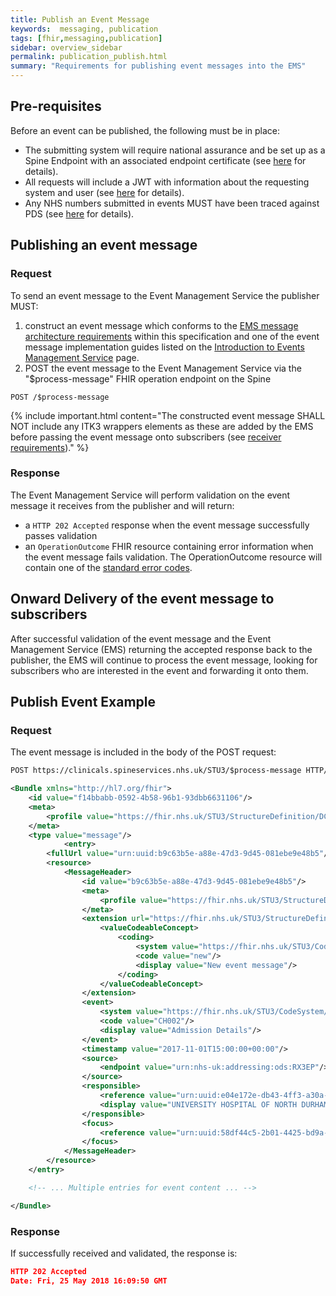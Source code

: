 ```yaml
---
title: Publish an Event Message
keywords:  messaging, publication
tags: [fhir,messaging,publication]
sidebar: overview_sidebar
permalink: publication_publish.html
summary: "Requirements for publishing event messages into the EMS"
---
```


## Pre-requisites ##

Before an event can be published, the following must be in place:

- The submitting system will require national assurance and be set up as a Spine Endpoint with an associated endpoint certificate (see [here](https://developer.nhs.uk/apis/spine-core/build_endpoints.html) for details).
- All requests will include a JWT with information about the requesting system and user (see [here](https://developer.nhs.uk/apis/spine-core/security_jwt.html) for details).
- Any NHS numbers submitted in events MUST have been traced against PDS (see [here](https://developer.nhs.uk/apis/spine-core/pds_overview.html) for details).


## Publishing an event message ##

### Request

To send an event message to the Event Management Service the publisher MUST:

1. construct an event message which conforms to the [EMS message architecture requirements](explore_bundle_structure.html) within this specification and one of the event message implementation guides listed on the [Introduction to Events Management Service](index.html#event-message-implementation-guides) page.
2. POST the event message to the Event Management Service via the "$process-message" FHIR operation endpoint on the Spine

```http
POST /$process-message
```

{% include important.html content="The constructed event message SHALL NOT include any ITK3 wrappers elements as these are added by the EMS before passing the event message onto subscribers (see [receiver requirements](receiver_requirements.html))." %}

### Response

The Event Management Service will perform validation on the event message it receives from the publisher and will return:

- a ```HTTP 202 Accepted``` response when the event message successfully passes validation
- an `OperationOutcome` FHIR resource containing error information when the event message fails validation. The OperationOutcome resource will contain one of the [standard error codes](https://developer.nhs.uk/apis/spine-core/resources_error_handling.html).


## Onward Delivery of the event message to subscribers ##

After successful validation of the event message and the Event Management Service (EMS) returning the accepted response back to the publisher, the EMS will continue to process the event message, looking for subscribers who are interested in the event and forwarding it onto them.


## Publish Event Example ##

### Request

The event message is included in the body of the POST request:

```xml
POST https://clinicals.spineservices.nhs.uk/STU3/$process-message HTTP/1.1

<Bundle xmlns="http://hl7.org/fhir">
	<id value="f14bbabb-0592-4b58-96b1-93dbb6631106"/>
	<meta>
		<profile value="https://fhir.nhs.uk/STU3/StructureDefinition/DCH-Bundle-1"/>
	</meta>
	<type value="message"/>
			<entry>
		<fullUrl value="urn:uuid:b9c63b5e-a88e-47d3-9d45-081ebe9e48b5"/>
		<resource>
			<MessageHeader>
				<id value="b9c63b5e-a88e-47d3-9d45-081ebe9e48b5"/>
				<meta>
					<profile value="https://fhir.nhs.uk/STU3/StructureDefinition/DCH-MessageHeader-1"/>
				</meta>
				<extension url="https://fhir.nhs.uk/STU3/StructureDefinition/Extension-DCH-MessageEventType-1">
					<valueCodeableConcept>
						<coding>
							<system value="https://fhir.nhs.uk/STU3/CodeSystem/DCH-MessageEventType-1"/>
							<code value="new"/>
							<display value="New event message"/>
						</coding>
					</valueCodeableConcept>
				</extension>
				<event>
					<system value="https://fhir.nhs.uk/STU3/CodeSystem/DCH-ChildHealthEventType-1"/>
					<code value="CH002"/>
					<display value="Admission Details"/>
				</event>
				<timestamp value="2017-11-01T15:00:00+00:00"/>
				<source>
					<endpoint value="urn:nhs-uk:addressing:ods:RX3EP"/>
				</source>
				<responsible>
					<reference value="urn:uuid:e04e172e-db43-4ff3-a30a-9d574f693d96"/>
					<display value="UNIVERSITY HOSPITAL OF NORTH DURHAM"/>
				</responsible>
				<focus>
					<reference value="urn:uuid:58df44c5-2b01-4425-bd9a-985ac73152d0"/>
				</focus>
			</MessageHeader>
		</resource>
	</entry>

	<!-- ... Multiple entries for event content ... -->

</Bundle>
```

### Response

If successfully received and validated, the response is:

```json
HTTP 202 Accepted
Date: Fri, 25 May 2018 16:09:50 GMT
```

